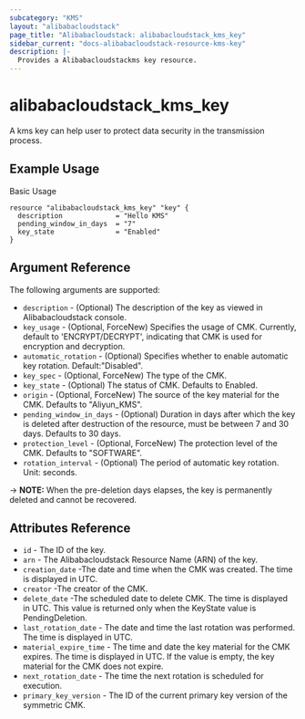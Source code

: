 ```yaml
---
subcategory: "KMS"
layout: "alibabacloudstack"
page_title: "Alibabacloudstack: alibabacloudstack_kms_key"
sidebar_current: "docs-alibabacloudstack-resource-kms-key"
description: |-
  Provides a Alibabacloudstackms key resource.
---
```


# alibabacloudstack\_kms\_key

A kms key can help user to protect data security in the transmission process.



## Example Usage

Basic Usage

```
resource "alibabacloudstack_kms_key" "key" {
  description             = "Hello KMS"
  pending_window_in_days  = "7"
  key_state               = "Enabled"
}
```
## Argument Reference

The following arguments are supported:

* `description` - (Optional) The description of the key as viewed in Alibabacloudstack console.
* `key_usage` - (Optional, ForceNew) Specifies the usage of CMK. Currently, default to 'ENCRYPT/DECRYPT', indicating that CMK is used for encryption and decryption.
* `automatic_rotation` - (Optional) Specifies whether to enable automatic key rotation. Default:"Disabled".
* `key_spec`   - (Optional, ForceNew) The type of the CMK.
* `key_state` - (Optional) The status of CMK. Defaults to Enabled.
* `origin` - (Optional, ForceNew) The source of the key material for the CMK. Defaults to "Aliyun_KMS".
* `pending_window_in_days` - (Optional) Duration in days after which the key is deleted after destruction of the resource, must be between 7 and 30 days. Defaults to 30 days.
* `protection_level` - (Optional, ForceNew) The protection level of the CMK. Defaults to "SOFTWARE".
* `rotation_interval` - (Optional) The period of automatic key rotation. Unit: seconds. 
                                           
-> **NOTE:** When the pre-deletion days elapses, the key is permanently deleted and cannot be recovered.


## Attributes Reference

* `id` - The ID of the key.
* `arn` - The Alibabacloudstack Resource Name (ARN) of the key.
* `creation_date` -The date and time when the CMK was created. The time is displayed in UTC.
* `creator` -The creator of the CMK.
* `delete_date` -The scheduled date to delete CMK. The time is displayed in UTC. This value is returned only when the KeyState value is PendingDeletion.
* `last_rotation_date` - The date and time the last rotation was performed. The time is displayed in UTC. 
* `material_expire_time` - The time and date the key material for the CMK expires. The time is displayed in UTC. If the value is empty, the key material for the CMK does not expire.
* `next_rotation_date` - The time the next rotation is scheduled for execution. 
* `primary_key_version` - The ID of the current primary key version of the symmetric CMK. 



